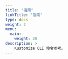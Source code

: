 ```yaml
---
title: "指南"
linkTitle: "指南"
type: docs
weight: 2
menu:
  main:
    weight: 20
description: >
    Kustomize CLI 命令参考。
---
```

